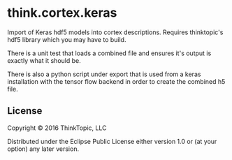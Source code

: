 # think.cortex.keras

Import of Keras hdf5 models into cortex descriptions.  Requires thinktopic's hdf5 library which you may have to build.

There is a unit test that loads a combined file and ensures it's output is exactly what it should be.

There is also a python script under export that is used from a keras installation with the tensor flow backend in order to create the combined h5 file.

## License

Copyright © 2016 ThinkTopic, LLC

Distributed under the Eclipse Public License either version 1.0 or (at
your option) any later version.
